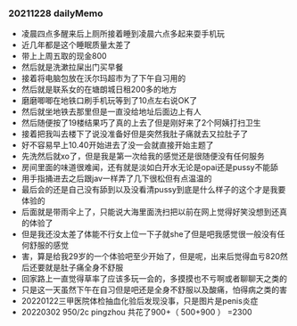 ### 20211228 dailyMemo

* 凌晨四点多醒来后上厕所接着睡到凌晨六点多起来耍手机玩
* 近几年都是这个睡眠质量太差了
* 带上上周五取的现金800
* 然后就是洗漱拉屎出门买早餐
* 接着将电脑包放在沃尔玛超市为了下午自习用的
* 然后就是联系女的在塘朗城日租200多的地方
* 磨磨唧唧在地铁口刷手机玩等到了10点左右说OK了
* 然后就坐地铁去那里但是一直没给地址后面边上有人
* 然后随便按了19楼结果巧了真的上去了但是刚好来了2个阿姨打扫卫生
* 接着把我叫去楼下了说没准备好但是突然我肚子痛就去又拉肚子了
* 好不容易早上10.40开始进去了没一会就直接开始主题了
* 先洗然后就xo了，但是我是第一次给我的感觉还是很随便没有任何服务
* 房间里面的味道很难闻，还有就是淡如白开水无论是opai还是pussy不能舔
* 用手指捅进去之后跟jav一样弄了几下很松但有点温温的
* 最后会的还是自己没有舔到以及没看清pussy到底是什么样子的这个才是我要体验的
* 后面就是带雨伞上了，只能说大海里面洗扫把以前在网上觉得好笑没想到还真的体验了
* 但是我还没太差了体能不行女上位一下子就she了但是吧我感觉很一般没有任何舒服的感觉
* 害，算是给我29岁的一个体验吧至少开始了，但是呢，出来后觉得血亏820然后还要就是肚子痛全身不舒服
* 回家路上一直觉得草率了应该多玩一会的，多摸摸也不亏啊或者聊聊天之类的
* 只是这一天虽然下午在自习但是吧还是全身不舒服以及酸痛，怕得病之类的害
* 20220122三甲医院体检抽血化验后发现没事，只是图片是penis炎症
* 20220302 950/2c pingzhou 共花了900+（ 500+900 ） =2300

